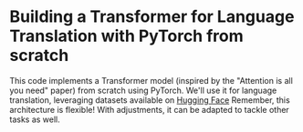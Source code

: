 # Building a Transformer for Language Translation with PyTorch from scratch
This code implements a Transformer model (inspired by the "Attention is all you need" paper) from scratch using PyTorch. We'll use it for language translation, leveraging datasets available on [Hugging Face](https://huggingface.co/datasets/Helsinki-NLP/opus_books/viewer) Remember, this architecture is flexible! With adjustments, it can be adapted to tackle other tasks as well.
